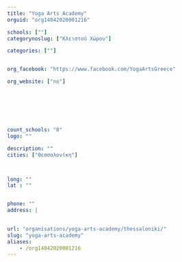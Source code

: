 ```yaml
---
title: "Yoga Arts Academy"
orguid: "org14042020001216"

schools: [""]
categorynoslug: ["Κλειστού Χώρου"]

categories: [""]


org_facebook: "https://www.facebook.com/YogaArtsGreece"

org_website: ["no"]







count_schools: "0"
logo: ""

description: ""
cities: ["Θεσσαλονίκη"]



long: ""
lat : ""


phone: ""
address: |
    

url: "organisations/yoga-arts-academy/thessaloniki/"
slug: "yoga-arts-academy"
aliases:
    - /org14042020001216
---
```



